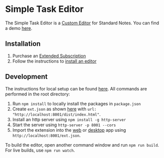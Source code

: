 # Simple Task Editor

The Simple Task Editor is a [Custom Editor](https://standardnotes.org/help/77/what-are-editors) for Standard Notes. You can find a demo [here](https://standardnotes.org/demo).

## Installation
1. Purchase an [Extended Subscription](https://standardnotes.org/extensions)
1. Follow the instructions to [install an editor](https://standardnotes.org/help/29/how-do-i-install-extensions-once-i-ve-signed-up-for-extended)

## Development

The instructions for local setup can be found [here](https://docs.standardnotes.org/extensions/local-setup). All commands are performed in the root directory:

1. Run `npm install` to locally install the packages in `package.json`
1. Create `ext.json` as shown [here](https://docs.standardnotes.org/extensions/local-setup) with `url: "http://localhost:8001/dist/index.html"`.
1. Install an http server using `npm install -g http-server`
1. Start the server using `http-server -p 8001 --cors`
1. Import the extension into the [web](https://app.standardnotes.org) or [desktop](https://standardnotes.org/download) app using `http://localhost:8001/ext.json`.

To build the editor, open another command window and run `npm run build`. For live builds, use `npm run watch`.
